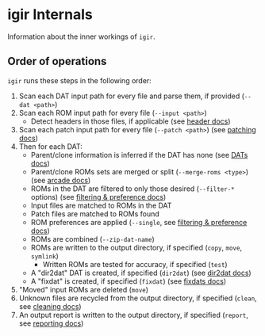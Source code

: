 # igir Internals

Information about the inner workings of `igir`.

## Order of operations

`igir` runs these steps in the following order:

1. Scan each DAT input path for every file and parse them, if provided (`--dat <path>`)
2. Scan each ROM input path for every file (`--input <path>`)
   - Detect headers in those files, if applicable (see [header docs](roms/headers.md))
3. Scan each patch input path for every file (`--patch <path>`) (see [patching docs](roms/patching.md))
4. Then for each DAT:
   - Parent/clone information is inferred if the DAT has none (see [DATs docs](./dats/processing.md#parentclone-inference))
   - Parent/clone ROMs sets are merged or split (`--merge-roms <type>`) (see [arcade docs](./usage/arcade.md))
   - ROMs in the DAT are filtered to only those desired (`--filter-*` options) (see [filtering & preference docs](roms/filtering-preferences.md))
   - Input files are matched to ROMs in the DAT
   - Patch files are matched to ROMs found
   - ROM preferences are applied (`--single`, see [filtering & preference docs](roms/filtering-preferences.md#preferences-for-1g1r))
   - ROMs are combined (`--zip-dat-name`)
   - ROMs are written to the output directory, if specified (`copy`, `move`, `symlink`)
     - Written ROMs are tested for accuracy, if specified (`test`)
   - A "dir2dat" DAT is created, if specified (`dir2dat`) (see [dir2dat docs](./dats/dir2dat.md))
   - A "fixdat" is created, if specified (`fixdat`) (see [fixdats docs](./dats/fixdats.md))
5. "Moved" input ROMs are deleted (`move`)
6. Unknown files are recycled from the output directory, if specified (`clean`, see [cleaning docs](output/cleaning.md))
7. An output report is written to the output directory, if specified (`report`, see [reporting docs](output/reporting.md))
